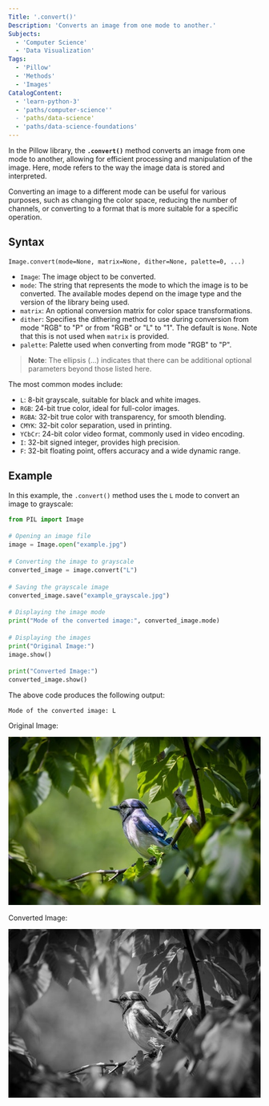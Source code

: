 ```yaml
---
Title: '.convert()'
Description: 'Converts an image from one mode to another.'
Subjects:
  - 'Computer Science'
  - 'Data Visualization'
Tags:
  - 'Pillow'
  - 'Methods'
  - 'Images'
CatalogContent:
  - 'learn-python-3'
  - 'paths/computer-science''
  - 'paths/data-science'
  - 'paths/data-science-foundations'
---
```


In the Pillow library, the **`.convert()`** method converts an image from one mode to another, allowing for efficient processing and manipulation of the image. Here, mode refers to the way the image data is stored and interpreted.

Converting an image to a different mode can be useful for various purposes, such as changing the color space, reducing the number of channels, or converting to a format that is more suitable for a specific operation.

## Syntax

```pseudo
Image.convert(mode=None, matrix=None, dither=None, palette=0, ...)
```

- `Image`: The image object to be converted.
- `mode`: The string that represents the mode to which the image is to be converted. The available modes depend on the image type and the version of the library being used.
- `matrix`: An optional conversion matrix for color space transformations.
- `dither`: Specifies the dithering method to use during conversion from mode "RGB" to "P" or from "RGB" or "L" to "1". The default is `None`. Note that this is not used when `matrix` is provided.
- `palette`: Palette used when converting from mode "RGB" to "P".

> **Note**: The ellipsis (...) indicates that there can be additional optional parameters beyond those listed here.

The most common modes include:

- `L`: 8-bit grayscale, suitable for black and white images.
- `RGB`: 24-bit true color, ideal for full-color images.
- `RGBA`: 32-bit true color with transparency, for smooth blending.
- `CMYK`: 32-bit color separation, used in printing.
- `YCbCr`: 24-bit color video format, commonly used in video encoding.
- `I`: 32-bit signed integer, provides high precision.
- `F`: 32-bit floating point, offers accuracy and a wide dynamic range.

## Example

In this example, the `.convert()` method uses the `L` mode to convert an image to grayscale:

```python
from PIL import Image

# Opening an image file
image = Image.open("example.jpg")

# Converting the image to grayscale
converted_image = image.convert("L")

# Saving the grayscale image
converted_image.save("example_grayscale.jpg")

# Displaying the image mode
print("Mode of the converted image:", converted_image.mode)

# Displaying the images
print("Original Image:")
image.show()

print("Converted Image:")
converted_image.show()
```

The above code produces the following output:

```shell
Mode of the converted image: L
```

Original Image:

![Original Image](/media/pillow-image-example.jpg)

Converted Image:

![Grayscale Image](/media//pillow-image-grayscale-example.jpg)
